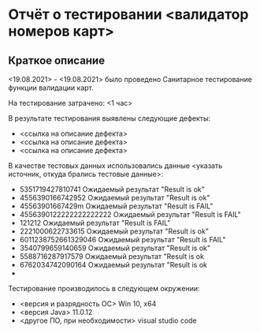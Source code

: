 # Отчёт о тестировании <валидатор номеров карт>

## Краткое описание

<19.08.2021> - <19.08.2021> было проведено Санитарное тестирование функции валидации карт.

На тестирование затрачено: <1 час>

В результате тестирования выявлены следующие дефекты:
* <ссылка на описание дефекта>
* <ссылка на описание дефекта>
* <ссылка на описание дефекта>


В качестве тестовых данных использовались данные <указать источник, откуда брались тестовые данные>:
* 5351719427810741 Ожидаемый результат "Result is ok"
* 4556390166742952 Ожидаемый результат "Result is ok"
* 45563901667429m Ожидаемый результат "Result is FAIL"
* 4556390122222222222222 Ожидаемый результат "Result is FAIL"
* 121212 Ожидаемый результат "Result is FAIL"
* 2221000622733615 Ожидаемый результат "Result is ok"
* 6011238752661329046 Ожидаемый результат "Result is FAIL"
* 3540799659140659 Ожидаемый результат "Result is ok"
* 5588716287917579 Ожидаемый результат "Result is ok
* 6762034742090164  Ожидаемый результат "Result is ok
*   


Тестирование производилось в следующем окружении:
* <версия и разрядность ОС> Win 10, x64
* <версия Java> 11.0.12
* <другое ПО, при необходимости> visual studio code